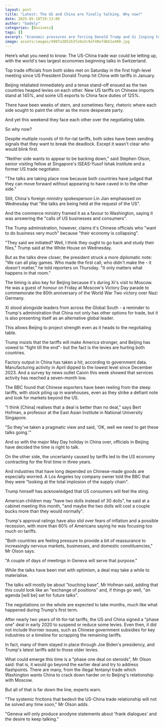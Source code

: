 ```yaml
---
layout: post
title: "Latest: The US and China are finally talking. Why now?"
date: 2025-05-10T19:13:09
author: "badely"
categories: [Business]
tags: []
excerpt: "Economic pressures are forcing Donald Trump and Xi Jinping to seek an off-ramp in the trade war."
image: assets/images/4907a3852b3fa9a3c9af40efd661a480.jpg
---
```


Here’s what you need to know: The US-China trade war could be letting up, with the world's two largest economies beginning talks in Switzerland. 

Top trade officials from both sides met on Saturday in the first high-level meeting since US President Donald Trump hit China with tariffs in January. 

Beijing retaliated immediately and a tense stand-off ensued as the two countries heaped levies on each other. New US tariffs on Chinese imports stand at 145%, and some US exports to China face duties of 125%.

There have been weeks of stern, and sometimes fiery, rhetoric where each side sought to paint the other as the more desperate party. 

And yet this weekend they face each other over the negotiating table.  

So why now?

Despite multiple rounds of tit-for-tat tariffs, both sides have been sending signals that they want to break the deadlock. Except it wasn't clear who would blink first. 

"Neither side wants to appear to be backing down," said Stephen Olson, senior visiting fellow at Singapore's ISEAS-Yusof Ishak Institute and a former US trade negotiator. 

"The talks are taking place now because both countries have judged that they can move forward without appearing to have caved in to the other side."

Still, China's foreign ministry spokesperson Lin Jian emphasised on Wednesday that "the talks are being held at the request of the US".  

And the commerce ministry framed it as a favour to Washington, saying it was answering the "calls of US businesses and consumers".

The Trump administration, however, claims it's Chinese officials who "want to do business very much" because "their economy is collapsing".

"They said we initiated? Well, I think they ought to go back and study their files," Trump said at the White House on Wednesday.

But as the talks drew closer, the president struck a more diplomatic note: "We can all play games. Who made the first call, who didn't make the - it doesn't matter," he told reporters on Thursday. "It only matters what happens in that room."

The timing is also key for Beijing because it's during Xi's visit to Moscow. He was a guest of honour on Friday at Moscow's Victory Day parade to commemorate the 80th anniversary of the World War Two victory over Nazi Germany. 

 Xi stood alongside leaders from across the Global South - a reminder to Trump's administration that China not only has other options for trade, but it is also presenting itself as an alternative global leader.

This allows Beijing to project strength even as it heads to the negotiating table.

Trump insists that the tariffs will make America stronger, and Beijing has vowed to "fight till the end"- but the fact is the levies are hurting both countries. 

Factory output in China has taken a hit, according to government data. Manufacturing activity in April dipped to the lowest level since December 2023. And a survey by news outlet Caixin this week showed that services activity has reached a seven-month low.

The BBC found that Chinese exporters have been reeling from the steep tariffs, with stock piling up in warehouses, even as they strike a defiant note and look for markets beyond the US. 

"I think [China] realises that a deal is better than no deal," says Bert Hofman, a professor at the East Asian Institute in National University Singapore. 

"So they've taken a pragmatic view and said, 'OK, well we need to get these talks going.'"

And so with the major May Day holiday in China over, officials in Beijing have decided the time is right to talk.

On the other side, the uncertainty caused by tariffs led to the US economy contracting for the first time in three years. 

And industries that have long depended on Chinese-made goods are especially worried. A Los Angeles toy company owner told the BBC that they were "looking at the total implosion of the supply chain".

Trump himself has acknowledged that US consumers will feel the sting.

American children may "have two dolls instead of 30 dolls", he said at a cabinet meeting this month, "and maybe the two dolls will cost a couple bucks more than they would normally". 

Trump's approval ratings have also slid over fears of inflation and a possible recession, with more than 60% of Americans saying he was focusing too much on tariffs.

"Both countries are feeling pressure to provide a bit of reassurance to increasingly nervous markets, businesses, and domestic constituencies," Mr Olson says. 

"A couple of days of meetings in Geneva will serve that purpose."

While the talks have been met with optimism, a deal may take a while to materialise.

The talks will mostly be about "touching base", Mr Hofman said, adding that this could look like an "exchange of positions" and, if things go well, "an agenda [will be] set for future talks".

The negotiations on the whole are expected to take months, much like what happened during Trump's first term.

After nearly two years of tit-for-tat tariffs, the US and China signed a "phase one" deal in early 2020 to suspend or reduce some levies. Even then, it did not include thornier issues, such as Chinese government subsidies for key industries or a timeline for scrapping the remaining tariffs. 

In fact, many of them stayed in place through Joe Biden's presidency, and Trump's latest tariffs add to those older levies.  

What could emerge this time is a "phase one deal on steroids", Mr Olson said: that is, it would go beyond the earlier deal and try to address flashpoints. There are many, from the illegal fentanyl trade which Washington wants China to crack down harder on to Beijing's relationship with Moscow. 

But all of that is far down the line, experts warn. 

"The systemic frictions that bedevil the US-China trade relationship will not be solved any time soon," Mr Olson adds.

"Geneva will only produce anodyne statements about 'frank dialogues' and the desire to keep talking."

